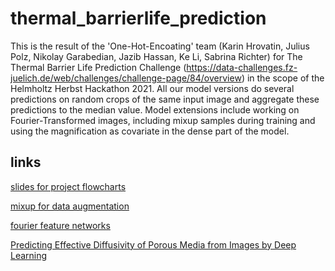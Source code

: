 # thermal_barrierlife_prediction

This is the result of the 'One-Hot-Encoating' team (Karin Hrovatin, Julius Polz, Nikolay Garabedian, Jazib Hassan, Ke Li, Sabrina Richter) for The Thermal Barrier Life Prediction Challenge (https://data-challenges.fz-juelich.de/web/challenges/challenge-page/84/overview) in the scope of the Helmholtz Herbst Hackathon 2021. All our model versions do several predictions on random crops of the same input image and aggregate these predictions to the median value. Model extensions include working on Fourier-Transformed images, including mixup samples during training and using the magnification as covariate in the dense part of the model.

## links
[slides for project flowcharts](https://docs.google.com/presentation/d/1TUbPHSYw5zZWDONORb0P053ieW91_Pb8aI3VtWpJl-s/edit?usp=sharing)

[mixup for data augmentation](https://arxiv.org/abs/1710.09412)

[fourier feature networks](https://colab.research.google.com/github/tancik/fourier-feature-networks/blob/master/Demo.ipynb#scrollTo=OcJUfBV0dCww)

[Predicting Effective Diffusivity of Porous Media from Images by Deep Learning](https://www.nature.com/articles/s41598-019-56309-x#Sec2)
